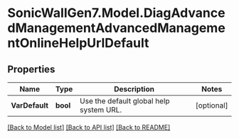 # SonicWallGen7.Model.DiagAdvancedManagementAdvancedManagementOnlineHelpUrlDefault

## Properties

Name | Type | Description | Notes
------------ | ------------- | ------------- | -------------
**VarDefault** | **bool** | Use the default global help system URL. | [optional] 

[[Back to Model list]](../README.md#documentation-for-models) [[Back to API list]](../README.md#documentation-for-api-endpoints) [[Back to README]](../README.md)

